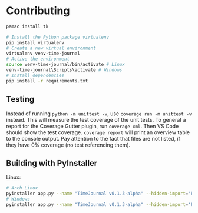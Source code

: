 # Contributing

```bash
pamac install tk
```

```bash
# Install the Python package virtualenv
pip install virtualenv
# Create a new virtual environment
virtualenv venv-time-journal
# Active the environment
source venv-time-journal/bin/activate # Linux
venv-time-journal\Scripts\activate # Windows
# Install dependencies
pip install -r requirements.txt
```

## Testing

Instead of running `python -m unittest -v`, use `coverage run -m unittest -v` instead. This will measure the test coverage of the unit tests. To generat a report for the Coverage Gutter plugin, run `coverage xml`. Then VS Code should show the test coverage. `coverage report` will print an overview table to the console output. Pay attention to the fact that files are not listed, if they have 0% coverage (no test referencing them).

## Building with PyInstaller

Linux:

```bash
# Arch Linux
pyinstaller app.py --name "TimeJournal v0.1.3-alpha" --hidden-import='PIL._tkinter_finder' --add-data "assets:assets"
# Windows
pyinstaller app.py --name "TimeJournal v0.1.3-alpha" --hidden-import='PIL._tkinter_finder' --hiddenimport=['sqlalchemy.sql.default_comparator'] --add-data "assets;assets"
```

